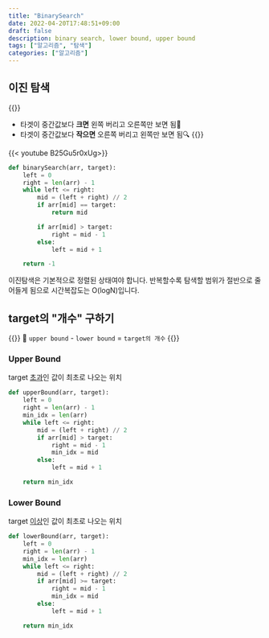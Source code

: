 ```yaml
---
title: "BinarySearch"
date: 2022-04-20T17:48:51+09:00
draft: false
description: binary search, lower bound, upper bound
tags: ["알고리즘", "탐색"]
categories: ["알고리즘"]
---
```

## 이진 탐색
{{<boxmd>}}
- 타겟이 중간값보다 **크면** 왼쪽 버리고 오른쪽만 보면 됨🔎 
- 타겟이 중간값보다 **작으면** 오른쪽 버리고 왼쪽만 보면 됨🔍
{{</boxmd>}}

{{< youtube B25Gu5r0xUg>}}

```python
def binarySearch(arr, target):
    left = 0
    right = len(arr) - 1
    while left <= right:
        mid = (left + right) // 2
        if arr[mid] == target:
            return mid

        if arr[mid] > target:
            right = mid - 1
        else:
            left = mid + 1

    return -1
```
이진탐색은 기본적으로 정렬된 상태여야 합니다. 반복할수록 탐색할 범위가 절반으로 줄어들게 됨으로 시간복잡도는 O(logN)입니다.

## target의 "개수" 구하기
{{<boxmd>}}
🧦 `upper bound` - `lower bound` = `target의 개수`
{{</boxmd>}}
### Upper Bound
target <ins>초과</ins>인 값이 최초로 나오는 위치
```python 
def upperBound(arr, target):
    left = 0
    right = len(arr) - 1
    min_idx = len(arr)
    while left <= right:
        mid = (left + right) // 2
        if arr[mid] > target:
            right = mid - 1
            min_idx = mid
        else:
            left = mid + 1

    return min_idx
```
### Lower Bound
target <ins>이상</ins>인 값이 최초로 나오는 위치
```python
def lowerBound(arr, target):
    left = 0
    right = len(arr) - 1
    min_idx = len(arr)
    while left <= right:
        mid = (left + right) // 2
        if arr[mid] >= target:
            right = mid - 1
            min_idx = mid
        else:
            left = mid + 1

    return min_idx
```
